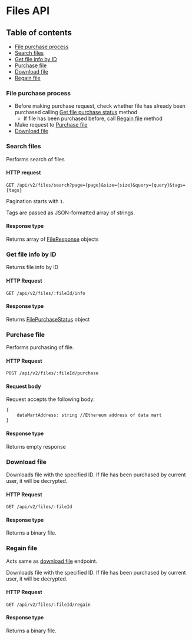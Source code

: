 # Files API

## Table of contents

- [File purchase process](#file-purchase-process)
- [Search files](#search-files)
- [Get file info by ID](#get-file-info-by-id)
- [Purchase file](#purchase-file)
- [Download file](#download-file)
- [Regain file](#regain-file)

### File purchase process

- Before making purchase request, check whether file has already been purchased 
calling [Get file purchase status](https://github.com/Prometeus-Network/data-mart-node/blob/master/backend/docs/transactions.md#get-file-purchase-status) 
method
  - If file has been purchased before, call [Regain file](#regain-file) method
- Make request to [Purchase file](#purchase-file)
- [Download file](#download-file)

### Search files

Performs search of files

#### HTTP request

````
GET /api/v2/files/search?page={page}&size={size}&query={query}&tags={tags}
````

Pagination starts with `1`.

Tags are passed as JSON-formatted array of strings.

#### Response type

Returns array of [FileResponse](https://github.com/Prometeus-Network/data-mart-node/blob/master/backend/docs/api-types.md#fileresponse) objects

### Get file info by ID

Returns file info by ID

#### HTTP Request

````
GET /api/v2/files/:fileId/info
````

#### Response type

Returns [FilePurchaseStatus](https://github.com/Prometeus-Network/data-mart-node/blob/master/backend/docs/api-types.md#filepurchase) object

### Purchase file 

Performs purchasing of file.

#### HTTP Request

````
POST /api/v2/files/:fileId/purchase
````

#### Request body

Request accepts the following body:

````
{
    dataMartAddress: string //Ethereum address of data mart
}
````

#### Response type

Returns empty response

### Download file

Downloads file with the specified ID. If file has been purchased by current user, 
it will be decrypted.

#### HTTP Request

````
GET /api/v2/files/:fileId
````

#### Response type

Returns a binary file.

### Regain file

Acts same as [download file](#download-file) endpoint.

Downloads file with the specified ID. If file has been purchased by current user,
it will be decrypted.

#### HTTP Request

````
GET /api/v2/files/:fileId/regain
````

#### Response type

Returns a binary file.

